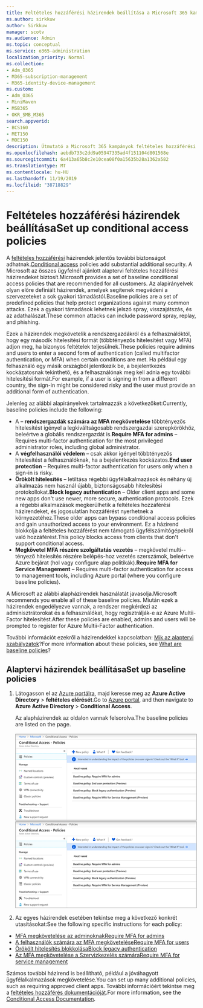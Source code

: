 ```yaml
---
title: Feltételes hozzáférési házirendek beállítása a Microsoft 365 kampányhoz
ms.author: sirkkuw
author: Sirkkuw
manager: scotv
ms.audience: Admin
ms.topic: conceptual
ms.service: o365-administration
localization_priority: Normal
ms.collection:
- Adm_O365
- M365-subscription-management
- M365-identity-device-management
ms.custom:
- Adm_O365
- MiniMaven
- MSB365
- OKR_SMB_M365
search.appverid:
- BCS160
- MET150
- MOE150
description: Útmutató a Microsoft 365 kampányok feltételes hozzáférési házirendjeinek beállításához.
ms.openlocfilehash: aebdb733c2dd9a05947335ad4f151104d801568e
ms.sourcegitcommit: 6a413a65b8c2e10cea08f0a15635b28a1362a582
ms.translationtype: MT
ms.contentlocale: hu-HU
ms.lasthandoff: 11/19/2019
ms.locfileid: "38718829"
---
```

# <a name="set-up-conditional-access-policies"></a><span data-ttu-id="941cb-103">Feltételes hozzáférési házirendek beállítása</span><span class="sxs-lookup"><span data-stu-id="941cb-103">Set up conditional access policies</span></span>

<span data-ttu-id="941cb-104">A [feltételes hozzáférési](https://docs.microsoft.com/azure/active-directory/conditional-access/overview) házirendek jelentős további biztonságot adhatnak.</span><span class="sxs-lookup"><span data-stu-id="941cb-104">[Conditional access](https://docs.microsoft.com/azure/active-directory/conditional-access/overview) policies add substantial additional security.</span></span> <span data-ttu-id="941cb-105">A Microsoft az összes ügyfelnél ajánlott alaptervi feltételes hozzáférési házirendeket biztosít.</span><span class="sxs-lookup"><span data-stu-id="941cb-105">Microsoft provides a set of baseline conditional access policies that are recommended for all customers.</span></span> <span data-ttu-id="941cb-106">Az alapirányelvek olyan előre definiált házirendek, amelyek segítenek megvédeni a szervezeteket a sok gyakori támadástól.</span><span class="sxs-lookup"><span data-stu-id="941cb-106">Baseline policies are a set of predefined policies that help protect organizations against many common attacks.</span></span> <span data-ttu-id="941cb-107">Ezek a gyakori támadások lehetnek jelszó spray, visszajátszás, és az adathalászat.</span><span class="sxs-lookup"><span data-stu-id="941cb-107">These common attacks can include password spray, replay, and phishing.</span></span>

<span data-ttu-id="941cb-108">Ezek a házirendek megkövetelik a rendszergazdákról és a felhasználóktól, hogy egy második hitelesítési formát (többtényezős hitelesítést vagy MFA) adjon meg, ha bizonyos feltételek teljesülnek.</span><span class="sxs-lookup"><span data-stu-id="941cb-108">These policies require admins and users to enter a second form of authentication (called multifactor authentication, or MFA) when certain conditions are met.</span></span> <span data-ttu-id="941cb-109">Ha például egy felhasználó egy másik országból jelentkezik be, a bejelentkezés kockázatosnak tekinthető, és a felhasználónak meg kell adnia egy további hitelesítési formát.</span><span class="sxs-lookup"><span data-stu-id="941cb-109">For example, if a user is signing in from a different country, the sign-in might be considered risky and the user must provide an additional form of authentication.</span></span> 

<span data-ttu-id="941cb-110">Jelenleg az alábbi alapirányelvek tartalmazzák a következőket:</span><span class="sxs-lookup"><span data-stu-id="941cb-110">Currently, baseline policies include the following:</span></span>
- <span data-ttu-id="941cb-111">A &ndash; **rendszergazdák számára az MFA megkövetelése** többtényezős hitelesítést igényel a legkiváltságosabb rendszergazdai szerepkörökhöz, beleértve a globális rendszergazdát is.</span><span class="sxs-lookup"><span data-stu-id="941cb-111">**Require MFA for admins** &ndash; Requires multi-factor authentication for the most privileged administrator roles, including global administrator.</span></span>
- <span data-ttu-id="941cb-112">A **végfelhasználói védelem** &ndash; csak akkor igényel többtényezős hitelesítést a felhasználóknak, ha a bejelentkezés kockázatos.</span><span class="sxs-lookup"><span data-stu-id="941cb-112">**End user protection** &ndash; Requires multi-factor authentication for users only when a sign-in is risky.</span></span> 
- <span data-ttu-id="941cb-113">**Örökölt hitelesítés** &ndash; letiltása régebbi ügyfélalkalmazások és néhány új alkalmazás nem használ újabb, biztonságosabb hitelesítési protokollokat.</span><span class="sxs-lookup"><span data-stu-id="941cb-113">**Block legacy authentication** &ndash; Older client apps and some new apps don't use newer, more secure, authentication protocols.</span></span> <span data-ttu-id="941cb-114">Ezek a régebbi alkalmazások megkerülhetik a feltételes hozzáférési házirendeket, és jogosulatlan hozzáférést nyerhetnek a környezetéhez.</span><span class="sxs-lookup"><span data-stu-id="941cb-114">These older apps can bypass conditional access policies and gain unauthorized access to your environment.</span></span> <span data-ttu-id="941cb-115">Ez a házirend blokkolja a feltételes hozzáférést nem támogató ügyfélszámítógépekről való hozzáférést.</span><span class="sxs-lookup"><span data-stu-id="941cb-115">This policy blocks access from clients that don't support conditional access.</span></span> 
- <span data-ttu-id="941cb-116">**Megkövetel MFA részére szolgáltatás vezetés** &ndash; megkövetel multi--tényező hitelesítés részére belépés-hoz vezetés szerszámok, beleértve Azure bejárat (hol vagy configure alap politikák).</span><span class="sxs-lookup"><span data-stu-id="941cb-116">**Require MFA for Service Management** &ndash; Requires multi-factor authentication for access to management tools, including Azure portal (where you configure baseline policies).</span></span> 

<span data-ttu-id="941cb-117">A Microsoft az alábbi alapházirendek használatát javasolja.</span><span class="sxs-lookup"><span data-stu-id="941cb-117">Microsoft recommends you enable all of these baseline policies.</span></span> <span data-ttu-id="941cb-118">Miután ezek a házirendek engedélyezve vannak, a rendszer megkérdezi az adminisztrátorokat és a felhasználókat, hogy regisztrálják-e az Azure Multii-Factor hitelesítést.</span><span class="sxs-lookup"><span data-stu-id="941cb-118">After these policies are enabled, admins and users will be prompted to register for Azure Multii-Factor authentication.</span></span>

<span data-ttu-id="941cb-119">További információt ezekről a házirendekkel kapcsolatban: [Mik az alaptervi szabályzatok](https://docs.microsoft.com/azure/active-directory/conditional-access/concept-baseline-protection)?</span><span class="sxs-lookup"><span data-stu-id="941cb-119">For more information about these policies, see [What are baseline policies](https://docs.microsoft.com/azure/active-directory/conditional-access/concept-baseline-protection)?</span></span>


## <a name="set-up-baseline-policies"></a><span data-ttu-id="941cb-120">Alaptervi házirendek beállítása</span><span class="sxs-lookup"><span data-stu-id="941cb-120">Set up baseline policies</span></span>

1. <span data-ttu-id="941cb-121">Látogasson el az [Azure portálra](https://portal.azure.com), majd keresse meg az **Azure Active Directory** \> **feltételes elérését**.</span><span class="sxs-lookup"><span data-stu-id="941cb-121">Go to [Azure portal](https://portal.azure.com), and then navigate to **Azure Active Directory** \> **Conditional Access**.</span></span>
    
    <span data-ttu-id="941cb-122">Az alapházirendek az oldalon vannak felsorolva.</span><span class="sxs-lookup"><span data-stu-id="941cb-122">The baseline policies are listed on the page.</span></span> <br/> <br/>
    <span data-ttu-id="941cb-123">![A feltételes hozzáférésű alaptervi házirendeket tartalmazó lap.](media/baslinepolicies.png)</span><span class="sxs-lookup"><span data-stu-id="941cb-123">![Page that lists baseline policies for conditional access.](media/baslinepolicies.png)</span></span>
1. <span data-ttu-id="941cb-124">Az egyes házirendek esetében tekintse meg a következő konkrét utasításokat:</span><span class="sxs-lookup"><span data-stu-id="941cb-124">See the following specific instructions for each policy:</span></span>

  - [<span data-ttu-id="941cb-125">MFA megkövetelése az adminoknak</span><span class="sxs-lookup"><span data-stu-id="941cb-125">Require MFA for admins</span></span>](https://docs.microsoft.com/azure/active-directory/conditional-access/howto-baseline-protect-administrators)
- [<span data-ttu-id="941cb-126">A felhasználók számára az MFA megkövetelése</span><span class="sxs-lookup"><span data-stu-id="941cb-126">Require MFA for users</span></span>](https://docs.microsoft.com/azure/active-directory/conditional-access/howto-baseline-protect-end-users)  
 - [<span data-ttu-id="941cb-127">Örökölt hitelesítés blokkolása</span><span class="sxs-lookup"><span data-stu-id="941cb-127">Block legacy authentication</span></span>](https://docs.microsoft.com/azure/active-directory/conditional-access/howto-baseline-protect-legacy-auth)
  - [<span data-ttu-id="941cb-128">Az MFA megkövetelése a Szervizkezelés számára</span><span class="sxs-lookup"><span data-stu-id="941cb-128">Require MFA for service management</span></span>](https://docs.microsoft.com/azure/active-directory/conditional-access/howto-baseline-protect-azure)

<span data-ttu-id="941cb-129">Számos további házirend is beállítható, például a jóváhagyott ügyfélalkalmazások megkövetelése.</span><span class="sxs-lookup"><span data-stu-id="941cb-129">You can set up many additional policies, such as requiring approved client apps.</span></span> <span data-ttu-id="941cb-130">További információért tekintse meg a [feltételes hozzáférés dokumentációját](https://docs.microsoft.com/azure/active-directory/conditional-access/).</span><span class="sxs-lookup"><span data-stu-id="941cb-130">For more information, see the [Conditional Access Documentation](https://docs.microsoft.com/azure/active-directory/conditional-access/).</span></span>
